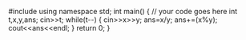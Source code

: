  #include <iostream>
using namespace std;
int main() {
// your code goes here
int t,x,y,ans;
cin>>t;
while(t--)
{
 cin>>x>>y;
 ans=x/y;
 ans+=(x%y);
 cout<<ans<<endl;
}
return 0;
}

